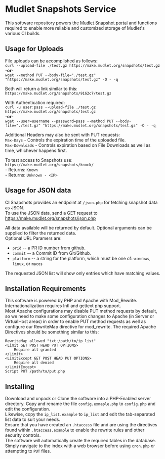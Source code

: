 # Mudlet Snapshots Service
This software repository powers the [Mudlet Snapshot portal](https://make.mudlet.org/snapshots/) and functions required to enable more reliable and customized storage of Mudlet's various CI builds.  

## Usage for Uploads
File uploads can be accomplished as follows:  
`curl --upload-file ./test.gz https://make.mudlet.org/snapshots/test.gz`  
**-or-**  
`wget --method PUT --body-file="./test.gz" "https://make.mudlet.org/snapshots/test.gz" -O - -q`  

Both will return a link similar to this:  
`https://make.mudlet.org/snapshots/9162c7/test.gz`

With Authentication required:  
`curl -u user:pass --upload-file ./test.gz https://make.mudlet.org/snapshots/test.gz`  
**-or-**  
`wget --user=username --password=pass --method PUT --body-file="./test.gz" "https://make.mudlet.org/snapshots/test.gz" -O - -q`  

Additional Headers may also be sent with PUT requests:  
 `Max-Days` - Controls the expiration time of the uploaded file.  
 `Max-Downloads` - Controls expiration based on File Downloads as well as time, whichever happens first.  

To test access to Snapshots use:  
`https://make.mudlet.org/snapshots/knock/`  
    - Returns:  `Known`  
    - Returns:  `Unknown - <IP>`  

## Usage for JSON data
CI Snapshots provides an endpoint at `/json.php` for fetching snapshot data as JSON.  
To use the JSON data, send a GET request to https://make.mudlet.org/snapshots/json.php   

All data available will be returned by default. Optional arguments can be supplied to filter the returned data.  
Optional URL Paramers are:  
 - `prid`         -- a PR ID number from github.
 - `commit`       -- a Commit ID from Git/Github.
 - `platform`     -- a string for the platform, which must be one of:  `windows`, `linux`, or `macos`  

The requested JSON list will show only entries which have matching values.  

## Installation Requirements
This software is powered by PHP and Apache with Mod_Rewrite.  Internationalization requires Intl and gettext php support.  
Most Apache configurations may disable PUT method requests by default, so we need to make some configuration changes to Apache (in Server or VirtualHost areas) in order to enable PUT method requests as well as configure our RewriteMap directive for mod_rewrite.
The required Apache Directives should be something similar to this:

    RewriteMap allowed "txt:/path/to/ip_list"
    <Limit GET POST HEAD PUT OPTIONS>
        Require all granted
    </Limit>
    <LimitExcept GET POST HEAD PUT OPTIONS>
        Require all denied
    </LimitExcept>
    Script PUT /path/to/put.php


## Installing
Download and unpack or Clone the software into a PHP-Enabled server directory.  Copy and rename the file `config.exmaple.php` to `config.php` and edit the configuration.  
Likewise, copy the `ip_list.example` to `ip_list` and edit the tab-separated list data to suit your needs.  
Ensure that you have created an `.htaccess` file and are using the directives found within `.htaccess.example` to enable the rewrite rules and other security controls.  
The software will automatically create the required tables in the database.  Simply navigate to the index with a web browser before using `cron.php` or attempting to `PUT` files.  